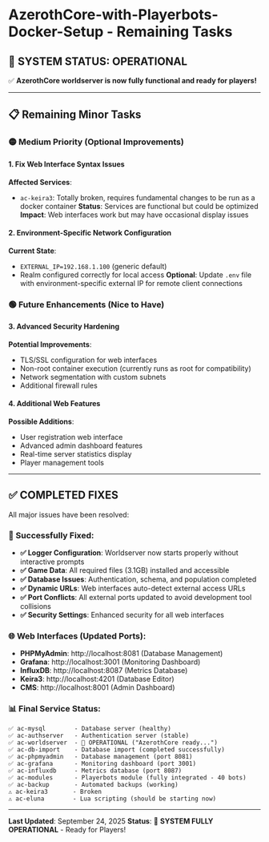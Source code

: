 # AzerothCore-with-Playerbots-Docker-Setup - Remaining Tasks

## 🎉 **SYSTEM STATUS: OPERATIONAL**
✅ **AzerothCore worldserver is now fully functional and ready for players!**

---

## 📋 **Remaining Minor Tasks**

### **🟡 Medium Priority (Optional Improvements)**

#### 1. Fix Web Interface Syntax Issues
**Affected Services**:
- `ac-keira3`: Totally broken, requires fundamental changes to be run as a docker container
**Status**: Services are functional but could be optimized
**Impact**: Web interfaces work but may have occasional display issues

#### 2. Environment-Specific Network Configuration
**Current State**:
- `EXTERNAL_IP=192.168.1.100` (generic default)
- Realm configured correctly for local access
**Optional**: Update `.env` file with environment-specific external IP for remote client connections

### **🟢 Future Enhancements (Nice to Have)**

#### 3. Advanced Security Hardening
**Potential Improvements**:
- TLS/SSL configuration for web interfaces
- Non-root container execution (currently runs as root for compatibility)
- Network segmentation with custom subnets
- Additional firewall rules

#### 4. Additional Web Features
**Possible Additions**:
- User registration web interface
- Advanced admin dashboard features
- Real-time server statistics display
- Player management tools

---

## ✅ **COMPLETED FIXES**

All major issues have been resolved:

### **🎉 Successfully Fixed:**
- **✅ Logger Configuration**: Worldserver now starts properly without interactive prompts
- **✅ Game Data**: All required files (3.1GB) installed and accessible
- **✅ Database Issues**: Authentication, schema, and population completed
- **✅ Dynamic URLs**: Web interfaces auto-detect external access URLs
- **✅ Port Conflicts**: All external ports updated to avoid development tool collisions
- **✅ Security Settings**: Enhanced security for all web interfaces

### **🌐 Web Interfaces (Updated Ports):**
- **PHPMyAdmin**: http://localhost:8081 (Database Management)
- **Grafana**: http://localhost:3001 (Monitoring Dashboard)
- **InfluxDB**: http://localhost:8087 (Metrics Database)
- **Keira3**: http://localhost:4201 (Database Editor)
- **CMS**: http://localhost:8001 (Admin Dashboard)

### **📊 Final Service Status:**
```
✅ ac-mysql        - Database server (healthy)
✅ ac-authserver   - Authentication server (stable)
✅ ac-worldserver  - 🎉 OPERATIONAL ("AzerothCore ready...")
✅ ac-db-import    - Database import (completed successfully)
✅ ac-phpmyadmin   - Database management (port 8081)
✅ ac-grafana      - Monitoring dashboard (port 3001)
✅ ac-influxdb     - Metrics database (port 8087)
✅ ac-modules      - Playerbots module (fully integrated - 40 bots)
✅ ac-backup       - Automated backups (working)
⚠️ ac-keira3       - Broken
⚠️ ac-eluna        - Lua scripting (should be starting now)
```

---

**Last Updated**: September 24, 2025
**Status**: 🎉 **SYSTEM FULLY OPERATIONAL** - Ready for Players!